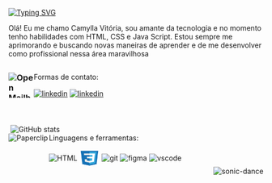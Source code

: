 [![Typing SVG](https://readme-typing-svg.demolab.com?font=Fira+Code&weight=500&size=25&pause=990&color=951AF7&random=false&width=435&lines=%E2%9C%A7+Ol%C3%A1!+Sou+a+Camylla!+%E2%9C%A7)](https://git.io/typing-svg)

<p>Olá! Eu me chamo Camylla Vitória, sou amante da tecnologia e no momento tenho habilidades com HTML, CSS e Java Script. Estou sempre me aprimorando e buscando novas maneiras de aprender e de me desenvolver como profissional nessa área maravilhosa </p>

##



### <img src="https://raw.githubusercontent.com/Tarikul-Islam-Anik/Animated-Fluent-Emojis/master/Emojis/Objects/Open%20Mailbox%20with%20Raised%20Flag.png" alt="Open Mailbox with Raised Flag" width="50" height="50" img align='left' /> 
<div> 

   
 <section>


Formas de contato:

  <a href = "mailto:camyllavitoriadev14"><img align="center" alt="linkedin" height="30" width="110" src="https://img.shields.io/badge/-Gmail-%23333?style=for-the-badge&logo=gmail&logoColor=white" target="_blank"></a>
  <a href="https://www.linkedin.com/in/camylla-vitoria/" target="_blank"><img align="center" alt="linkedin" src="https://img.shields.io/badge/-LinkedIn-%230077B5?style=for-the-badge&logo=linkedin&logoColor=white" target="_blank"></a> 
</div>

<br>
 
 ### 

<img src="https://github-readme-stats-git-masterrstaa-rickstaa.vercel.app/api?username=camylla14&hide_title=true&show_icons=true&include_all_commits=false&count_private=true&line_height=25&hide=issues&bg_color=000&title_color=7869e9&text_color=FFF&border_radius=3&border_color=7869e9&icon_color=7869e9&theme=jolly" min-width="500px" max-width="500px" width="500px" align="right" alt="GitHub stats">

<img src="https://raw.githubusercontent.com/Tarikul-Islam-Anik/Animated-Fluent-Emojis/master/Emojis/Objects/Paperclip.png" alt="Paperclip" width="80" height="80" img align='left'/>

<br>
 Linguagens e ferramentas:
 <div style="display: inline_block"><br>
  <img src="https://skillicons.dev/icons?i=javascript"
  <img align="center" alt="HTML" height="30" width="40" src="https://raw.githubusercontent.com/devicons/devicon/master/icons/html5/html5-original.svg"/>
  <img align="center" alt="CSS" height="30" width="40" src="https://raw.githubusercontent.com/devicons/devicon/master/icons/css3/css3-original.svg">
  <img align="center" alt="git" height="30" width="40" src="https://cdn.jsdelivr.net/gh/devicons/devicon@latest/icons/git/git-original.svg" />
  <img align="center" alt="figma" height="30" width="40" src="https://cdn.jsdelivr.net/gh/devicons/devicon@latest/icons/figma/figma-original.svg" />
  <img align="center" alt="vscode" height="30" width="40" src="https://cdn.jsdelivr.net/gh/devicons/devicon@latest/icons/vscode/vscode-original.svg" />
</div>

</section>
<div align=right>
<img alt="sonic-dance" width="150" height="150" img align='center' src="https://th.bing.com/th/id/R.46ad0a34691cfe0dec8b590fd208e5cf?rik=BS9ao7vKCik8zw&riu=http%3a%2f%2fthelegacyofsonic.weebly.com%2fuploads%2f1%2f1%2f5%2f4%2f115458941%2fsonic-finish-freestyle_orig.gif&ehk=%2bt5j90BUYzM2acT%2biq6pR8Seyk%2bzG2Cs9KKM58gg6Sg%3d&risl=&pid=ImgRaw&r=0" >
</div>

##





